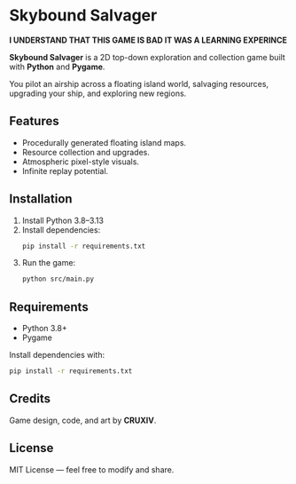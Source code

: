 # Skybound Salvager

**I UNDERSTAND THAT THIS GAME IS BAD IT WAS A LEARNING EXPERINCE**

**Skybound Salvager** is a 2D top-down exploration and collection game built with **Python** and **Pygame**.

You pilot an airship across a floating island world, salvaging resources, upgrading your ship, and exploring new regions.

## Features
- Procedurally generated floating island maps.
- Resource collection and upgrades.
- Atmospheric pixel-style visuals.
- Infinite replay potential.

## Installation
1. Install Python 3.8–3.13
2. Install dependencies:
   ```bash
   pip install -r requirements.txt
   ```
3. Run the game:
   ```bash
   python src/main.py
   ```

## Requirements
- Python 3.8+
- Pygame

Install dependencies with:
```bash
pip install -r requirements.txt
```

## Credits
Game design, code, and art by **CRUXIV**.

## License
MIT License — feel free to modify and share.
